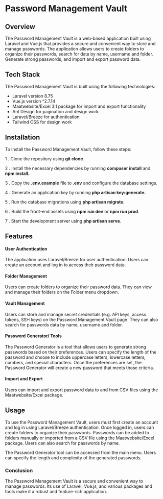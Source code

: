 
# Password Management Vault
## Overview

The Password Management Vault is a web-based application built using Laravel and Vue.js that provides a secure and convenient way to store and manage passwords. The application allows users to create folders to organize their passwords, search for data by name, username and folder. Generate strong passwords, and import and export password data.

## Tech Stack
The Password Management Vault is built using the following technologies:

- Laravel version 8.75
- Vue.js version ^2.7.14
- Maatwebsite/Excel 3.1 package for import and export functionality
- Ant Design for pagination and design work
- Laravel/Breeze for authentication
- Tailwind CSS for design work

## Installation
To install the Password Management Vault, follow these steps:

1 . Clone the repository using **git clone.**

2 . Install the necessary dependencies by running **composer install** and **npm install.**

3 . Copy the **.env.example** file to **.env** and configure the database settings.

4 . Generate an application key by running **php artisan key:generate.**

5 . Run the database migrations using **php artisan migrate**.

6 . Build the front-end assets using **npm run dev** or **npm run prod**.

7 . Start the development server using **php artisan serve**.

## Features
#### User Authentication
The application uses Laravel/Breeze for user authentication. Users can create an account and log in to access their password data.

#### Folder Management
Users can create folders to organize their password data. They can view and manage their folders on the Folder menu dropdown.

#### Vault Management
Users can store and manage secret credentials (e.g. API keys, access tokens, SSH keys) on the Password Management Vault page. They can also search for passwords data by name, username and folder.

#### Password Generator/ Tools
The Password Generator is a tool that allows users to generate strong passwords based on their preferences. Users can specify the length of the password and choose to include uppercase letters, lowercase letters, numbers, and special characters. Once the preferences are set, the Password Generator will create a new password that meets those criteria.

#### Import and Export
Users can import and export password data to and from CSV files using the Maatwebsite/Excel package.


## Usage
To use the Password Management Vault, users must first create an account and log in using Laravel/Breeze authentication. Once logged in, users can create folders to organize their passwords. Passwords can be added to folders manually or imported from a CSV file using the Maatwebsite/Excel package. Users can also search for passwords by name.

The Password Generator tool can be accessed from the main menu. Users can specify the length and complexity of the generated passwords.

### Conclusion
The Password Management Vault is a secure and convenient way to manage passwords. Its use of Laravel, Vue.js, and various packages and tools make it a robust and feature-rich application.
